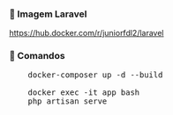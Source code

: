 ### :whale: Imagem Laravel

https://hub.docker.com/r/juniorfdl2/laravel

### :pencil: Comandos
<pre>
    docker-composer up -d --build
    
    docker exec -it app bash
    php artisan serve
</pre>
